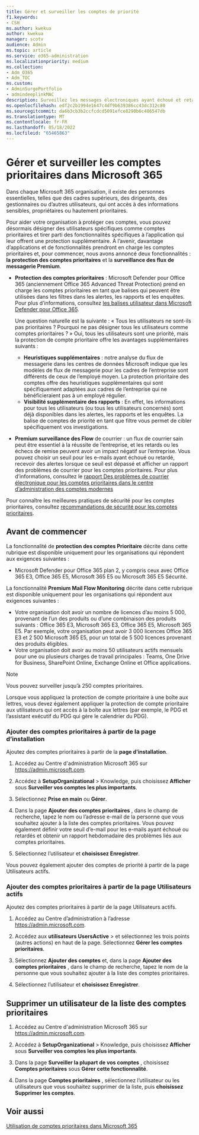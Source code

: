 ```yaml
---
title: Gérer et surveiller les comptes de priorité
f1.keywords:
- CSH
ms.author: kwekua
author: kwekua
manager: scotv
audience: Admin
ms.topic: article
ms.service: o365-administration
ms.localizationpriority: medium
ms.collection:
- Adm_O365
- Adm_TOC
ms.custom:
- AdminSurgePortfolio
- admindeeplinkMAC
description: Surveillez les messages électroniques ayant échoué et retardés envoyés vers ou depuis des comptes ayant un impact commercial élevé.
ms.openlocfilehash: edf2c2b1994e1647c4df9b639386cc43dc312c80
ms.sourcegitcommit: da6b3cb3b2ccfcdcd5091efce8290b6c486547db
ms.translationtype: MT
ms.contentlocale: fr-FR
ms.lasthandoff: 05/18/2022
ms.locfileid: "65465863"
---
```

# <a name="manage-and-monitor-priority-accounts-in-microsoft-365"></a>Gérer et surveiller les comptes prioritaires dans Microsoft 365

Dans chaque Microsoft 365 organisation, il existe des personnes essentielles, telles que des cadres supérieurs, des dirigeants, des gestionnaires ou d’autres utilisateurs, qui ont accès à des informations sensibles, propriétaires ou hautement prioritaires.

Pour aider votre organisation à protéger ces comptes, vous pouvez désormais désigner des utilisateurs spécifiques comme comptes prioritaires et tirer parti des fonctionnalités spécifiques à l’application qui leur offrent une protection supplémentaire. À l’avenir, davantage d’applications et de fonctionnalités prendront en charge les comptes prioritaires et, pour commencer, nous avons annoncé deux fonctionnalités : **la protection des comptes prioritaires** et la **surveillance des flux de messagerie Premium**.

- **Protection des comptes prioritaires** : Microsoft Defender pour Office 365 (anciennement Office 365 Advanced Threat Protection) prend en charge les comptes prioritaires en tant que balises qui peuvent être utilisées dans les filtres dans les alertes, les rapports et les enquêtes. Pour plus d’informations, consultez [les balises utilisateur dans Microsoft Defender pour Office 365](../../security/office-365-security/user-tags.md).

  Une question naturelle est la suivante : « Tous les utilisateurs ne sont-ils pas prioritaires ? Pourquoi ne pas désigner tous les utilisateurs comme comptes prioritaires ? » Oui, tous les utilisateurs sont une priorité, mais la protection de compte prioritaire offre les avantages supplémentaires suivants :

  - **Heuristiques supplémentaires** : notre analyse du flux de messagerie dans les centres de données Microsoft indique que les modèles de flux de messagerie pour les cadres de l’entreprise sont différents de ceux de l’employé moyen. La protection prioritaire des comptes offre des heuristiques supplémentaires qui sont spécifiquement adaptées aux cadres de l’entreprise qui ne bénéficieraient pas à un employé régulier.
  - **Visibilité supplémentaire des rapports** : En effet, les informations pour tous les utilisateurs (ou tous les utilisateurs concernés) sont déjà disponibles dans les alertes, les rapports et les enquêtes. La balise de comptes de priorité en tant que filtre vous permet de cibler spécifiquement vos investigations.

- **Premium surveillance des Flow** de courrier : un flux de courrier sain peut être essentiel à la réussite de l’entreprise, et les retards ou les échecs de remise peuvent avoir un impact négatif sur l’entreprise. Vous pouvez choisir un seuil pour les e-mails ayant échoué ou retardé, recevoir des alertes lorsque ce seuil est dépassé et afficher un rapport des problèmes de courrier pour les comptes prioritaires. Pour plus d’informations, consultez le [rapport Des problèmes de courrier électronique pour les comptes prioritaires dans le centre d’administration des comptes modernes](/exchange/monitoring/mail-flow-reports/mfr-email-issues-for-priority-accounts-report)

Pour connaître les meilleures pratiques de sécurité pour les comptes prioritaires, consultez [recommandations de sécurité pour les comptes prioritaires](../../security/office-365-security/security-recommendations-for-priority-accounts.md).

## <a name="before-you-begin"></a>Avant de commencer

La fonctionnalité de **protection des comptes Prioritaire** décrite dans cette rubrique est disponible uniquement pour les organisations qui répondent aux exigences suivantes :

- Microsoft Defender pour Office 365 plan 2, y compris ceux avec Office 365 E3, Office 365 E5, Microsoft 365 E5 ou Microsoft 365 E5 Sécurité.

La fonctionnalité **Premium Mail Flow Monitoring** décrite dans cette rubrique est disponible uniquement pour les organisations qui répondent aux exigences suivantes :

- Votre organisation doit avoir un nombre de licences d’au moins 5 000, provenant de l’un des produits ou d’une combinaison des produits suivants : Office 365 E3, Microsoft 365 E3, Office 365 E5, Microsoft 365 E5. Par exemple, votre organisation peut avoir 3 000 licences Office 365 E3 et 2 500 Microsoft 365 E5, pour un total de 5 500 licences provenant des produits éligibles.
- Votre organisation doit avoir au moins 50 utilisateurs actifs mensuels pour une ou plusieurs charges de travail principales : Teams, One Drive for Business, SharePoint Online, Exchange Online et Office applications.

> [!NOTE]
> Vous pouvez surveiller jusqu’à 250 comptes prioritaires.

Lorsque vous appliquez la protection de compte prioritaire à une boîte aux lettres, vous devez également appliquer la protection de compte prioritaire aux utilisateurs qui ont accès à la boîte aux lettres (par exemple, le PDG et l’assistant exécutif du PDG qui gère le calendrier du PDG).

### <a name="add-priority-accounts-from-the-setup-page"></a>Ajouter des comptes prioritaires à partir de la page d’installation

Ajoutez des comptes prioritaires à partir de la **page d’installation**.

1. Accédez au Centre d'administration Microsoft 365 sur <a href="https://go.microsoft.com/fwlink/p/?linkid=2024339" target="_blank">https://admin.microsoft.com</a>.

2. Accédez à **SetupOrganizational** >  Knowledge, puis choisissez **Afficher** sous **Surveiller vos comptes les plus importants**.

3. Sélectionnez **Prise en main** ou **Gérer**.

4. Dans la page **Ajouter des comptes prioritaires** , dans le champ de recherche, tapez le nom ou l’adresse e-mail de la personne que vous souhaitez ajouter à la liste des comptes prioritaires. Vous pouvez également définir votre seuil d’e-mail pour les e-mails ayant échoué ou retardés et obtenir un rapport hebdomadaire des problèmes liés aux comptes prioritaires.

5. Sélectionnez l’utilisateur et **choisissez Enregistrer**.

Vous pouvez également ajouter des comptes de priorité à partir de la page Utilisateurs actifs.

### <a name="add-priority-accounts-from-active-users-page"></a>Ajouter des comptes prioritaires à partir de la page Utilisateurs actifs

Ajoutez des comptes prioritaires à partir de la page Utilisateurs actifs.

1. Accédez au Centre d’administration à l’adresse <a href="https://go.microsoft.com/fwlink/p/?linkid=2024339" target="_blank">https://admin.microsoft.com</a>.

2. Accédez aux **utilisateurs UsersActive** >  et sélectionnez les trois points (autres actions) en haut de la page. Sélectionnez **Gérer les comptes prioritaires**.

3. Sélectionnez **Ajouter des comptes** et, dans la page **Ajouter des comptes prioritaires** , dans le champ de recherche, tapez le nom de la personne que vous souhaitez ajouter à la liste des comptes prioritaires.

4. Sélectionnez l’utilisateur et **choisissez Enregistrer**.

## <a name="remove-a-user-from-the-priority-accounts-list"></a>Supprimer un utilisateur de la liste des comptes prioritaires

1. Accédez au Centre d'administration Microsoft 365 sur <a href="https://go.microsoft.com/fwlink/p/?linkid=2024339" target="_blank">https://admin.microsoft.com</a>.

2. Accédez à **SetupOrganizational** >  Knowledge, puis choisissez **Afficher** sous **Surveiller vos comptes les plus importants**.

3. Dans la page **Surveiller la plupart de vos comptes** , choisissez **Comptes prioritaires** sous **Gérer cette fonctionnalité**.

4. Dans la page **Comptes prioritaires** , sélectionnez l’utilisateur ou les utilisateurs que vous souhaitez supprimer de la liste, puis **choisissez Supprimer les comptes**.

## <a name="related-topics"></a>Voir aussi

[Utilisation de comptes prioritaires dans Microsoft 365](https://techcommunity.microsoft.com/t5/microsoft-365-blog/using-priority-accounts-in-microsoft-365/ba-p/1873314)
